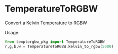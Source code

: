# TemperatureToRGBW
Convert a Kelvin Temperature to RGBW

Usage:
```python
from temptorgbw_pkg import TemperatureToRGBW
r,g,b,w = TemperatureToRGBW.kelvin_to_rgbw(5000)
```